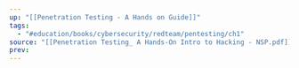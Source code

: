 ```yaml
---
up: "[[Penetration Testing - A Hands on Guide]]"
tags:
  - "#education/books/cybersecurity/redteam/pentesting/ch1"
source: "[[Penetration Testing_ A Hands-On Intro to Hacking - NSP.pdf]]"
prev:
---
```

